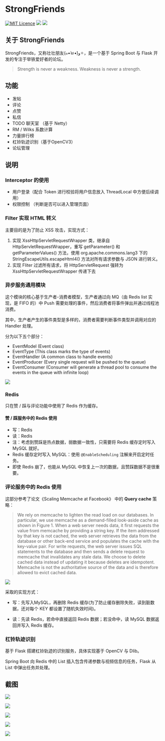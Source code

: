 # StrongFriends
[![MIT Licence](https://badges.frapsoft.com/os/mit/mit.svg?v=103)](https://opensource.org/licenses/mit-license.php)
![](https://img.shields.io/badge/language-Java-orange.svg)
![](img/home.png)

## 关于 StrongFriends

StrongFriends，又称壮壮朋友(๑•̀ㅂ•́)و✧，是一个基于 Spring Boot 与 Flask 开发的专注于举铁爱好者的论坛。

> Strength is never a weakness.
> Weakness is never a strength. 

## 功能

- 发帖
- 评论
- 点赞
- 私信
- TODO 聊天室 （基于 Netty）
- RM / Wilks 系数计算
- 力量排行榜
- 杠铃轨迹识别（基于OpenCV3）
- 论坛管理


## 说明

###  Interceptor 的使用

- 用户登录（配合 Token 进行校验将用户信息放入 ThreadLocal 中方便后续调用）
- 权限控制 （判断是否可以进入管理页面）

### Filter 实现 HTML 转义

主要目的是为了防止 XSS 攻击，实现方式：

1. 实现 XssHttpServletRequestWrapper 类，继承自 HttpServletRequestWrapper，重写 getParameter() 和 getParameterValues() 方法，使用 org.apache.commons.lang3 下的 StringEscapeUtils.escapeHtml4() 方法对所有请求参数与 JSON 进行转义。
2. 实现 Fliter 过滤所有请求，将 HttpServletRequest 强转为 XssHttpServletRequestWrapper 传递下去

### 异步服务通用模块

这个模块的核心基于生产者-消费者模型，生产者通过向 MQ（由 Redis list 实现，是 FIFO 的）中 Push 需要处理的事件，然后消费者将事件弹出并通过线程池消费。

其中，生产者产生的事件类型是多样的，消费者需要判断事件类型并调用对应的 Handler 处理。

分为以下五个部分：

- EventModel (Event class)
- EventType (This class marks the type of events)
- EventHandler (A common class to handle events)
- EventProducer (Every single request will be pushed to the queue)
- EventConsumer (Consumer will generate a thread pool to consume the events in the queue with infinite loop)

![](img/async.png)

### Redis

只在赞 / 踩与评论功能中使用了 Redis 作为缓存。

#### 赞 / 踩服务中的 Redis 使用

- 写：Redis
- 读：Redis
- 注：考虑到赞踩是热点数据，弱数据一致性，只需要将 Redis 缓存定时写入 MySQL 就好。
- Redis 缓存定时写入 MySQL：使用 `@EnableScheduling` 注解来开启定时任务。
- 即使 Redis 崩了，也能从 MySQL 中恢复上一次的数据，且赞踩数据不是很重要。

### 评论服务中的 Redis 使用

这部分参考了论文《Scaling Memcache at Facebook》 中的 **Query cache** 策略：

> We rely on memcache to lighten the read load on our databases. In particular, we use memcache as a demand-filled look-aside cache as shown in Figure 1. When a web server needs data, it first requests the value from memcache by providing a string key. If the item addressed by that key is not cached, the web server retrieves the data from the database or other back-end service and populates the cache with the key-value pair. For write requests, the web server issues SQL statements to the database and then sends a delete request to memcache that invalidates any stale data. We choose to delete cached data instead of updating it because deletes are idempotent. Memcache is not the authoritative source of the data and is therefore allowed to evict cached data.

![](img/fb.jpg)

采取的实现方式：

- 写：先写入MySQL，再删除 Redis 缓存(为了防止缓存删除失败，读到脏数据，还对每个 KEY 都设置了随机失效时间)。

- 读：先读 Redis，若命中直接返回 Redis 数据；若没命中，读 MySQL 数据返回并写入 Redis 缓存。

### 杠铃轨迹识别

基于 Flask 搭建杠铃轨迹的识别服务，具体实现基于 OpenCV 与 Dlib。

Spring Boot 向 Redis 中的 List 插入包含传递参数与视频信息的任务，Flask 从 List 中弹出任务并处理。

## 截图

![](img/tracker.png)

![](img/rm.png)

![](img/rank.png)



![](img/msg.png)

![](img/admin.png)